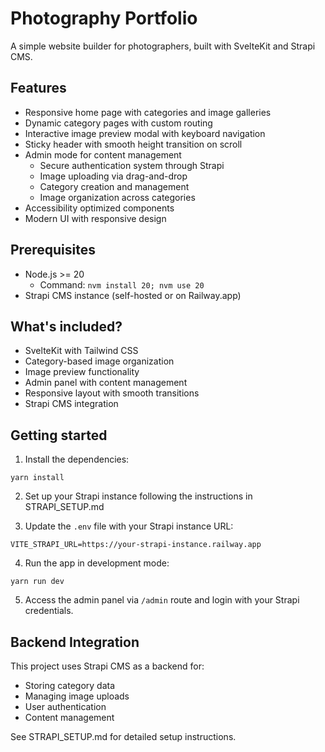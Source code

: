 # Photography Portfolio

A simple website builder for photographers, built with SvelteKit and Strapi CMS.

## Features

-   Responsive home page with categories and image galleries
-   Dynamic category pages with custom routing
-   Interactive image preview modal with keyboard navigation
-   Sticky header with smooth height transition on scroll
-   Admin mode for content management
    -   Secure authentication system through Strapi
    -   Image uploading via drag-and-drop
    -   Category creation and management
    -   Image organization across categories
-   Accessibility optimized components
-   Modern UI with responsive design

## Prerequisites

-   Node.js >= 20
    -   Command: `nvm install 20; nvm use 20`
-   Strapi CMS instance (self-hosted or on Railway.app)

## What's included?

-   SvelteKit with Tailwind CSS
-   Category-based image organization
-   Image preview functionality
-   Admin panel with content management
-   Responsive layout with smooth transitions
-   Strapi CMS integration

## Getting started

1. Install the dependencies:

```
yarn install
```

2. Set up your Strapi instance following the instructions in STRAPI_SETUP.md

3. Update the `.env` file with your Strapi instance URL:

```
VITE_STRAPI_URL=https://your-strapi-instance.railway.app
```

4. Run the app in development mode:

```
yarn run dev
```

5. Access the admin panel via `/admin` route and login with your Strapi credentials.

## Backend Integration

This project uses Strapi CMS as a backend for:

-   Storing category data
-   Managing image uploads
-   User authentication
-   Content management

See STRAPI_SETUP.md for detailed setup instructions.
